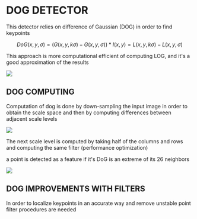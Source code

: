 # DOG DETECTOR

This detector relies on difference of Gaussian (DOG) in order to find keypoints

$$
DoG(x,y,\sigma) = (G(x,y,k\sigma) - G(x,y,\sigma))\ast I(x,y) = L(x,y,k\sigma) -L(x,y,\sigma) 
$$

This approach is more computational efficient of computing LOG, and it's a good approximation of the results

![](Pasted%20image%2020240314102352.png)

## DOG COMPUTING

Computation of dog is done by down-sampling the input image in order to obtain the scale space and then by computing differences between adjacent scale levels

![](Pasted%20image%2020240314103452.png)

The next scale level is computed by taking half of the columns and rows and computing the same filter (performance optimization)

a point is detected as a feature if it's DoG is an extreme of its 26 neighbors

![](Pasted%20image%2020240314103712.png)

## DOG IMPROVEMENTS WITH FILTERS

In order to localize keypoints in an accurate way and remove unstable point filter procedures are needed 